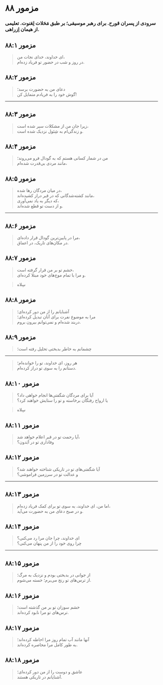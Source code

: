 # مزمور ۸۸

### سرودی از پسران قورح. برای رهبر موسیقی؛ بر طبق مَحَلات لِعَنوت. تعلیمی از هیمان اِزراهی.

## مزمور ۸۸:۱

> ای خداوند، خدای نجات من،  
> در روز و شب در حضور تو فریاد زده‌ام.

## مزمور ۸۸:۲

> دعای من به حضورت برسد؛  
> گوش خود را به فریادم متمایل کن!

---

## مزمور ۸۸:۳

> زیرا جان من از مشکلات سیر شده است،  
> و زندگی‌ام به شِئول نزدیک شده است.

## مزمور ۸۸:۴

> من در شمار کسانی هستم که به گودال فرو می‌روند؛  
> مانند مردی بی‌قدرت شده‌ام،

## مزمور ۸۸:۵

> در میان مردگان رها شده،  
> مانند کشته‌شدگانی که در قبر دراز کشیده‌اند،  
> که دیگر به یاد نمی‌آوری،  
> و از دست تو قطع شده‌اند.

---

## مزمور ۸۸:۶

> مرا در پایین‌ترین گودال قرار داده‌ای،  
> در مکان‌های تاریک، در اعماق.

## مزمور ۸۸:۷

> خشم تو بر من قرار گرفته است،  
> و مرا با تمام موج‌های خود مبتلا کرده‌ای.

> سِلاه

## مزمور ۸۸:۸

> آشنایانم را از من دور کرده‌ای؛  
> مرا به موضوع نفرت برای آنان تبدیل کرده‌ای؛  
> دربند شده‌ام و نمی‌توانم بیرون بروم.

## مزمور ۸۸:۹

> چشمانم به خاطر بدبختی تحلیل رفته است؛

---

> هر روز، ای خداوند، تو را خوانده‌ام؛  
> دستانم را به سوی تو دراز کرده‌ام.

## مزمور ۸۸:۱۰

> آیا برای مردگان شگفتی‌ها انجام خواهی داد؟  
> یا ارواح رفتگان برخاسته و تو را ستایش خواهند کرد؟

> سِلاه

## مزمور ۸۸:۱۱

> آیا رحمت تو در قبر اعلام خواهد شد،  
> وفاداری تو در اَبَدون؟

## مزمور ۸۸:۱۲

> آیا شگفتی‌های تو در تاریکی شناخته خواهند شد؟  
> و عدالت تو در سرزمین فراموشی؟

---

## مزمور ۸۸:۱۳

> اما من، ای خداوند، به سوی تو برای کمک فریاد زده‌ام،  
> و در صبح دعای من به حضورت می‌آید.

## مزمور ۸۸:۱۴

> ای خداوند، چرا جان مرا رد می‌کنی؟  
> چرا روی خود را از من پنهان می‌کنی؟

---

## مزمور ۸۸:۱۵

> از جوانی در بدبختی بودم و نزدیک به مرگ؛  
> از ترس‌های تو رنج می‌برم؛ خسته می‌شوم.

## مزمور ۸۸:۱۶

> خشم سوزان تو بر من گذشته است؛  
> ترس‌های تو مرا نابود کرده‌اند.

## مزمور ۸۸:۱۷

> آنها مانند آب تمام روز مرا احاطه کرده‌اند؛  
> به طور کامل مرا محاصره کرده‌اند.

## مزمور ۸۸:۱۸

> عاشق و دوست را از من دور کرده‌ای؛  
> آشنایانم در تاریکی هستند.
